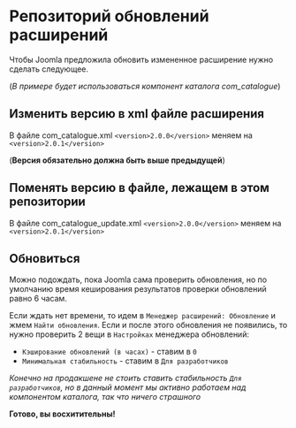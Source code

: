 # Репозиторий обновлений расширений
Чтобы Joomla предложила обновить измененное расширение нужно сделать следующее.

(*В примере будет использоваться компонент каталога com_catalogue*)

## Изменить версию в xml файле расширения
В файле com_catalogue.xml
`<version>2.0.0</version>`
меняем на
`<version>2.0.1</version>`

(**Версия обязательно должна быть выше предыдущей**)

## Поменять версию в файле, лежащем в этом репозитории
В файле com_catalogue_update.xml
`<version>2.0.0</version>`
меняем на
`<version>2.0.1</version>`

## Обновиться
Можно подождать, пока Joomla сама проверить обновления, 
но по умолчанию время кеширования результатов проверки обновлений равно 6 часам.

Если ждать нет времени, то идем в `Менеджер расширений: Обновление` и жмем `Найти обновления`. 
Если и после этого обновления не появились, то нужно проверить 2 вещи в `Настройках` менеджера обновлений:
* `Кэширование обновлений (в часах)` - ставим в `0`
* `Минимальная стабильность` - ставим в `Для разработчиков`

*Конечно на продакшене не стоить ставить стабильность `Для разработчиков`,
но в данный момент мы активно работаем над компонентом каталога, так что ничего страшного*

**Готово, вы восхитительны!**
